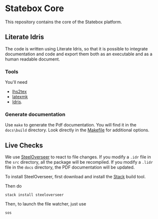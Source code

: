 # Statebox Core

This repository contains the core of the Statebox platform.

## Literate Idris

The code is written using Literate Idris, so that it is possible to integrate
documentation and code and export them both as an executable and as a human
readable document.

### Tools

You'll need

- [lhs2tex](https://github.com/kosmikus/lhs2tex/blob/master/INSTALL)
- [latexmk](https://mg.readthedocs.io/latexmk.html)
- [Idris](https://www.idris-lang.org/).

### Generate documentation

Use `make` to generate the Pdf documentation. You will find it in the
`docs\build` directory.
Look directly in the [Makefile](Makefile) for additional options.

## Live Checks

We use [SteelOverseer](https://github.com/schell/steeloverseer) to react to
file changes.
If you modify a `.idr` file in the `src` directory, all the package will be
recompiled.
If you modify a `.lidr` file in the `docs` directory, the PDF documentation will
be updated.

To install SteelOverseer, first download and install the
[Stack](https://github.com/commercialhaskell/stack) build tool.

Then do

```
stack install steeloverseer
```

Then, to launch the file watcher, just use

```
sos
```
